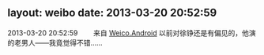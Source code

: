 layout: weibo
date: 2013-03-20 20:52:59
---
2013-03-20 20:52:59  &nbsp;&nbsp;&nbsp;&nbsp;&nbsp;&nbsp; 来自 <a href="http://app.weibo.com/t/feed/l4RWD" rel="nofollow">Weico.Android</a>
以前对徐铮还是有偏见的，他演的老男人——我竟觉得不错…… ​​​
